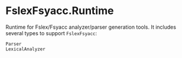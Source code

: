 # FslexFsyacc.Runtime

Runtime for Fslex/Fsyacc analyzer/parser generation tools. It includes several types to support `FslexFsyacc`:

```F#
Parser
LexicalAnalyzer
```
